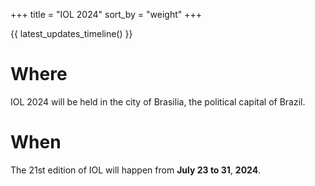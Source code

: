 +++
title = "IOL 2024"
sort_by = "weight"
+++

{{ latest_updates_timeline() }}

# Where

IOL 2024 will be held in the city of Brasilia, the political capital of Brazil.

# When

The 21st edition of IOL will happen from **July 23 to 31**, **2024**.